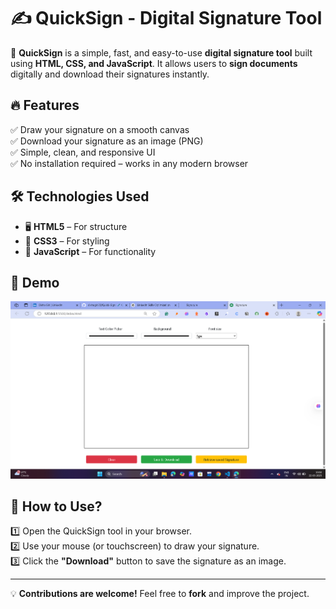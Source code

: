 # ✍️ QuickSign - Digital Signature Tool  

🚀 **QuickSign** is a simple, fast, and easy-to-use **digital signature tool** built using **HTML, CSS, and JavaScript**. It allows users to **sign documents** digitally and download their signatures instantly.  

## 🔥 Features  
✅ Draw your signature on a smooth canvas  
✅ Download your signature as an image (PNG)  
✅ Simple, clean, and responsive UI  
✅ No installation required – works in any modern browser  

## 🛠️ Technologies Used  
- 🖥️ **HTML5** – For structure  
- 🎨 **CSS3** – For styling  
- 📝 **JavaScript** – For functionality  

## 📸 Demo  
![QuickSign Screenshot](https://github.com/dishagiri23/Quick-Sign/blob/803ad6f353d9c772edd870fd1033527a06b4a0dd/Screenshotpng)  

## 📌 How to Use?  
1️⃣ Open the QuickSign tool in your browser.  
2️⃣ Use your mouse (or touchscreen) to draw your signature.  
3️⃣ Click the **"Download"** button to save the signature as an image.  

---

💡 **Contributions are welcome!** Feel free to **fork** and improve the project.  

